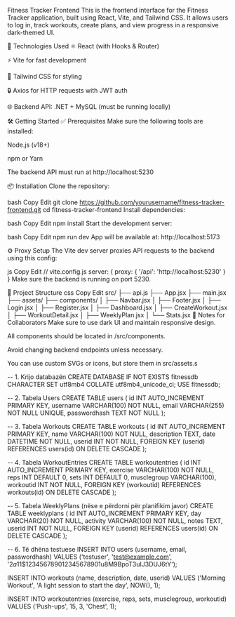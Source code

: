  Fitness Tracker Frontend
This is the frontend interface for the Fitness Tracker application, built using React, Vite, and Tailwind CSS.
It allows users to log in, track workouts, create plans, and view progress in a responsive dark-themed UI.

🚀 Technologies Used
⚛️ React (with Hooks & Router)

⚡ Vite for fast development

🎨 Tailwind CSS for styling

🔒 Axios for HTTP requests with JWT auth

🌐 Backend API: .NET + MySQL (must be running locally)

🛠️ Getting Started
✅ Prerequisites
Make sure the following tools are installed:

Node.js (v18+)

npm or Yarn

The backend API must run at http://localhost:5230

📦 Installation
Clone the repository:

bash
Copy
Edit
git clone https://github.com/yourusername/fitness-tracker-frontend.git
cd fitness-tracker-frontend
Install dependencies:

bash
Copy
Edit
npm install
Start the development server:

bash
Copy
Edit
npm run dev
App will be available at: http://localhost:5173

⚙️ Proxy Setup
The Vite dev server proxies API requests to the backend using this config:

js
Copy
Edit
// vite.config.js
server: {
  proxy: {
    '/api': 'http://localhost:5230'
  }
}
Make sure the backend is running on port 5230.

📁 Project Structure
css
Copy
Edit
src/
├── api.js
├── App.jsx
├── main.jsx
├── assets/
├── components/
│   ├── Navbar.jsx
│   ├── Footer.jsx
│   ├── Login.jsx
│   ├── Register.jsx
│   ├── Dashboard.jsx
│   ├── CreateWorkout.jsx
│   ├── WorkoutDetail.jsx
│   ├── WeeklyPlan.jsx
│   └── Stats.jsx
📌 Notes for Collaborators
Make sure to use dark UI and maintain responsive design.

All components should be located in /src/components.

Avoid changing backend endpoints unless necessary.

You can use custom SVGs or icons, but store them in src/assets.s

-- 1. Krijo databazën
CREATE DATABASE IF NOT EXISTS fitnessdb CHARACTER SET utf8mb4 COLLATE utf8mb4_unicode_ci;
USE fitnessdb;

-- 2. Tabela Users
CREATE TABLE users (
    id INT AUTO_INCREMENT PRIMARY KEY,
    username VARCHAR(100) NOT NULL,
    email VARCHAR(255) NOT NULL UNIQUE,
    passwordhash TEXT NOT NULL
);

-- 3. Tabela Workouts
CREATE TABLE workouts (
    id INT AUTO_INCREMENT PRIMARY KEY,
    name VARCHAR(100) NOT NULL,
    description TEXT,
    date DATETIME NOT NULL,
    userid INT NOT NULL,
    FOREIGN KEY (userid) REFERENCES users(id) ON DELETE CASCADE
);

-- 4. Tabela WorkoutEntries
CREATE TABLE workoutentries (
    id INT AUTO_INCREMENT PRIMARY KEY,
    exercise VARCHAR(100) NOT NULL,
    reps INT DEFAULT 0,
    sets INT DEFAULT 0,
    musclegroup VARCHAR(100),
    workoutid INT NOT NULL,
    FOREIGN KEY (workoutid) REFERENCES workouts(id) ON DELETE CASCADE
);

-- 5. Tabela WeeklyPlans (nëse e përdorni për planifikim javor)
CREATE TABLE weeklyplans (
    id INT AUTO_INCREMENT PRIMARY KEY,
    day VARCHAR(20) NOT NULL,
    activity VARCHAR(100) NOT NULL,
    notes TEXT,
    userid INT NOT NULL,
    FOREIGN KEY (userid) REFERENCES users(id) ON DELETE CASCADE
);

-- 6. Të dhëna testuese
INSERT INTO users (username, email, passwordhash)
VALUES ('testuser', 'test@example.com', '$2a$11$123456789012345678901u8M9BpoT3uIJ3DUJ6tY');

INSERT INTO workouts (name, description, date, userid)
VALUES ('Morning Workout', 'A light session to start the day', NOW(), 1);

INSERT INTO workoutentries (exercise, reps, sets, musclegroup, workoutid)
VALUES ('Push-ups', 15, 3, 'Chest', 1);

